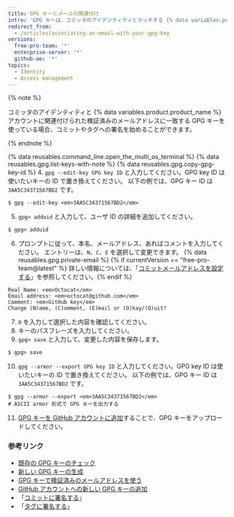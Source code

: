 ```yaml
---
title: GPG キーとメールの関連付け
intro: 'GPG キーは、コミッタのアイデンティティとマッチする {% data variables.product.product_name %} が検証済みのメールと関連づけられなければなりません。'
redirect_from:
  - /articles/associating-an-email-with-your-gpg-key
versions:
  free-pro-team: '*'
  enterprise-server: '*'
  github-ae: '*'
topics:
  - Identity
  - Access management
---
```


{% note %}

コミッタのアイデンティティと {% data variables.product.product_name %}アカウントに関連付けられた検証済みのメールアドレスに一致する GPG キーを使っている場合、コミットやタグへの署名を始めることができます。

{% endnote %}

{% data reusables.command_line.open_the_multi_os_terminal %}
{% data reusables.gpg.list-keys-with-note %}
{% data reusables.gpg.copy-gpg-key-id %}
4. `gpg --edit-key GPG key ID` と入力してください。GPG key ID は使いたいキーの ID で置き換えてください。 以下の例では、GPG キー ID は `3AA5C34371567BD2` です。
  ```shell
  $ gpg --edit-key <em>3AA5C34371567BD2</em>
  ```
5. `gpg> adduid` と入力して、ユーザ ID の詳細を追加してください。
  ```shell
  $ gpg> adduid
  ```
6. プロンプトに従って、本名、メールアドレス、あればコメントを入力してください。 エントリーは、`N`、`C`、`E` を選択して変更できます。 {% data reusables.gpg.private-email %} {% if currentVersion == "free-pro-team@latest" %} 詳しい情報については、「[コミットメールアドレスを設定する](/articles/setting-your-commit-email-address)」を参照してください。{% endif %}
  ```shell
  Real Name: <em>Octocat</em>
  Email address: <em>octocat@github.com</em>
  Comment: <em>GitHub key</em>
  Change (N)ame, (C)omment, (E)mail or (O)kay/(Q)uit?
  ```
7. `O` を入力して選択した内容を確認してください。
8. キーのパスフレーズを入力してください。
9. `gpg> save` と入力して、変更した内容を保存します。
  ```shell
  $ gpg> save
  ```
10. `gpg --armor --export GPG key ID` と入力してください。GPG key ID は使いたいキーの ID で置き換えてください。 以下の例では、GPG キー ID は `3AA5C34371567BD2` です。
  ```shell
  $ gpg --armor --export <em>3AA5C34371567BD2</em>
  # ASCII armor 形式で GPG キーを出力する
  ```
11. [GPG キーを GitHub アカウントに追加](/articles/adding-a-new-gpg-key-to-your-github-account)することで、GPG キーをアップロードしてください。

### 参考リンク

- [既存の GPG キーのチェック](/articles/checking-for-existing-gpg-keys)
- [新しい GPG キーの生成](/articles/generating-a-new-gpg-key)
- [GPG キーで検証済みのメールアドレスを使う](/articles/using-a-verified-email-address-in-your-gpg-key)
- [GitHub アカウントへの新しい GPG キーの追加](/articles/adding-a-new-gpg-key-to-your-github-account)
- 「[コミットに署名する](/articles/signing-commits)」
- 「[タグに署名する](/articles/signing-tags)」
